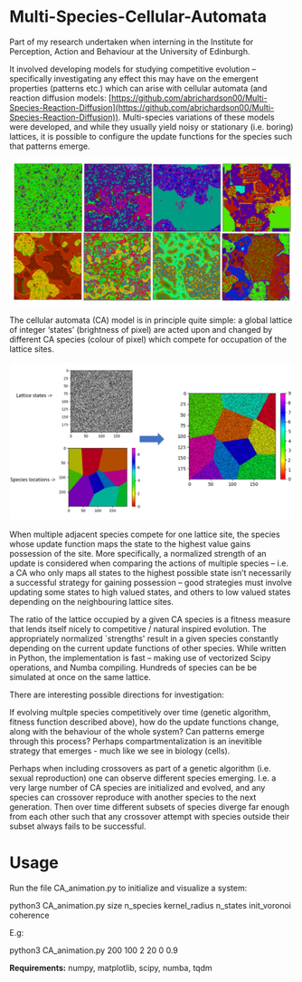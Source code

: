 # Multi-Species-Cellular-Automata

Part of my research undertaken when interning in the Institute for Perception, Action and Behaviour at the University of Edinburgh. 

It involved developing models for studying competitive evolution – specifically investigating any effect this may have on the emergent properties (patterns etc.) which can arise with cellular automata (and reaction diffusion models: [https://github.com/abrichardson00/Multi-Species-Reaction-Diffusion](https://github.com/abrichardson00/Multi-Species-Reaction-Diffusion)). Multi-species variations of these models were developed, and while they usually yield noisy or stationary (i.e. boring) lattices, it is possible to configure the update functions for the species such that patterns emerge.

![Example patterns](CA_examples.png?raw=true "Example patterns")

The cellular automata (CA) model is in principle quite simple: a global lattice of integer ‘states’ (brightness of pixel) are acted upon and changed by different CA species (colour of pixel) which compete for occupation of the lattice sites.

![Model illustration](CA.png?raw=true "Model illustration")

When multiple adjacent species compete for one lattice site, the species whose update function maps the state to the highest value gains possession of the site. More specifically, a normalized strength of an update is considered when comparing the actions of multiple species – i.e. a CA who only maps all states to the highest possible state isn’t necessarily a successful strategy for gaining possession – good strategies must involve updating some states to high valued states, and others to low valued states depending on the neighbouring lattice sites.

The ratio of the lattice occupied by a given CA species is a fitness measure that lends itself nicely to competitive / natural inspired evolution. The appropriately normalized `strengths' result in a given species constantly depending on the current update functions of other species. While written in Python, the implementation is fast – making use of vectorized Scipy operations, and Numba compiling. Hundreds of species can be be simulated at once on the same lattice.

There are interesting possible directions for investigation:

If evolving multple species competitively over time (genetic algorithm, fitness function described above), how do the update functions change, along with the behaviour of the whole system? Can patterns emerge through this process? Perhaps compartmentalization is an inevitible strategy that emerges - much like we see in biology (cells). 

Perhaps when including crossovers as part of a genetic algorithm (i.e. sexual reproduction) one can observe different species emerging. I.e. a very large number of CA species are initialized and evolved, and any species can crossover reproduce with another species to the next generation. Then over time different subsets of species diverge far enough from each other such that any crossover attempt with species outside their subset always fails to be successful.

# Usage
Run the file CA_animation.py to initialize and visualize a system:

python3 CA_animation.py size n_species kernel_radius n_states init_voronoi coherence

E.g:

python3 CA_animation.py 200 100 2 20 0 0.9

**Requirements:** numpy, matplotlib, scipy, numba, tqdm
